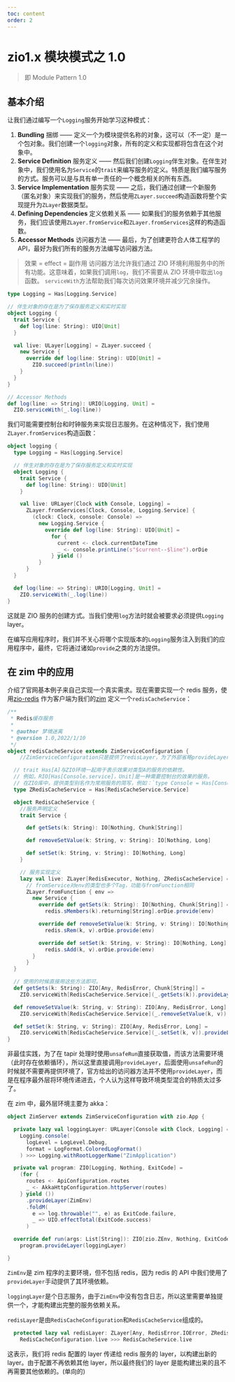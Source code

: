 ```yaml
---
toc: content
order: 2
---
```


# zio1.x 模块模式之 1.0

> 即 Module Pattern 1.0

## 基本介绍

让我们通过编写一个`Logging`服务开始学习这种模式：

1. **Bundling** 捆绑 —— 定义一个为模块提供名称的对象，这可以（不一定）是一个包对象。我们创建一个`logging`对象，所有的定义和实现都将包含在这个对象中。
2. **Service Definition** 服务定义 —— 然后我们创建`Logging`伴生对象。在伴生对象中，我们使用名为`Service`的`trait`来编写服务的定义。特质是我们编写服务的方式。服务可以是与具有单一责任的一个概念相关的所有东西。
3. **Service Implementation** 服务实现 —— 之后，我们通过创建一个新服务（匿名对象）来实现我们的服务，然后使用`ZLayer.succeed`构造函数将整个实现提升为`ZLayer`数据类型。
4. **Defining Dependencies** 定义依赖关系 —— 如果我们的服务依赖于其他服务，我们应该使用`ZLayer.fromService`和`ZLayer.fromServices`这样的构造函数。
5. **Accessor Methods** 访问器方法 —— 最后，为了创建更符合人体工程学的 API，最好为我们所有的服务方法编写访问器方法。

> 效果 = effect = 副作用
> 访问器方法允许我们通过 ZIO 环境利用服务中的所有功能。这意味着，如果我们调用`log`，我们不需要从 ZIO 环境中取出`log`函数。 `serviceWith`方法帮助我们每次访问效果环境并减少冗余操作。

```scala
type Logging = Has[Logging.Service]

// 伴生对象的存在是为了保存服务定义和实时实现
object Logging {
  trait Service {
    def log(line: String): UIO[Unit]
  }

  val live: ULayer[Logging] = ZLayer.succeed {
    new Service {
      override def log(line: String): UIO[Unit] =
        ZIO.succeed(println(line))
    }
  }
}

// Accessor Methods
def log(line: => String): URIO[Logging, Unit] =
  ZIO.serviceWith(_.log(line))
```

我们可能需要控制台和时钟服务来实现日志服务。在这种情况下，我们使用`ZLayer.fromServices`构造函数：

```scala
object logging {
  type Logging = Has[Logging.Service]

  // 伴生对象的存在是为了保存服务定义和实时实现
  object Logging {
    trait Service {
      def log(line: String): UIO[Unit]
    }

    val live: URLayer[Clock with Console, Logging] =
      ZLayer.fromServices[Clock, Console, Logging.Service] {
        (clock: Clock, console: Console) =>
          new Logging.Service {
            override def log(line: String): UIO[Unit] =
              for {
                current <- clock.currentDateTime
                _ <- console.printLine(s"$current--$line").orDie
              } yield ()
          }
      }
  }

  def log(line: => String): URIO[Logging, Unit] =
    ZIO.serviceWith(_.log(line))
}
```

这就是 ZIO 服务的创建方式。当我们使用`log`方法时就会被要求必须提供`Logging` layer。

在编写应用程序时，我们并不关心将哪个实现版本的`Logging`服务注入到我们的应用程序中，最终，它将通过诸如`provide`之类的方法提供。

## 在 zim 中的应用

介绍了官网基本例子来自己实现一个真实需求。现在需要实现一个 redis 服务，使用[zio-redis](https://github.com/zio/zio-redis)
作为客户端为我们的[zim](https://github.com/bitlap/zim) 定义一个`redisCacheService`：

```scala
/**
 * Redis缓存服务
 *
 * @author 梦境迷离
 * @version 1.0,2022/1/10
 */
object redisCacheService extends ZimServiceConfiguration {
    //ZimServiceConfiguration只是提供了redisLayer，为了外部省略provideLayer，方便使用。

  // trait Has[A]与ZIO环境一起用于表示效果对类型A的服务的依赖性。
  // 例如，RIO[Has[Console.service]，Unit]是一种需要控制台的效果的服务。
  // 在ZIO库中，提供类型别名作为常用服务的简写，例如：`type Console = Has[ConsoleService]`
  type ZRedisCacheService = Has[RedisCacheService.Service]

  object RedisCacheService {
    //服务声明定义
    trait Service {

      def getSets(k: String): IO[Nothing, Chunk[String]]

      def removeSetValue(k: String, v: String): IO[Nothing, Long]

      def setSet(k: String, v: String): IO[Nothing, Long]
    }

    // 服务实现定义
    lazy val live: ZLayer[RedisExecutor, Nothing, ZRedisCacheService] =
      // fromService对env的类型也多个Tag，功能与fromFunction相同
      ZLayer.fromFunction { env =>
        new Service {
          override def getSets(k: String): IO[Nothing, Chunk[String]] =
            redis.sMembers(k).returning[String].orDie.provide(env)

          override def removeSetValue(k: String, v: String): IO[Nothing, Long] =
            redis.sRem(k, v).orDie.provide(env)

          override def setSet(k: String, v: String): IO[Nothing, Long] =
            redis.sAdd(k, v).orDie.provide(env)
        }
      }
  }

  // 使用的时候直接用这些方法即可。
  def getSets(k: String): ZIO[Any, RedisError, Chunk[String]] =
    ZIO.serviceWith[RedisCacheService.Service](_.getSets(k)).provideLayer(redisLayer)

  def removeSetValue(k: String, v: String): ZIO[Any, RedisError, Long] =
    ZIO.serviceWith[RedisCacheService.Service](_.removeSetValue(k, v)).provideLayer(redisLayer)

  def setSet(k: String, v: String): ZIO[Any, RedisError, Long] =
    ZIO.serviceWith[RedisCacheService.Service](_.setSet(k, v)).provideLayer(redisLayer)
}
```

非最佳实践，为了在 tapir 处理时使用`unsafeRun`直接获取值，而该方法需要环境（此时存在依赖循环），所以这里直接调用`provideLayer`，后面使用`unsafeRun`的时候就不需要再提供环境了，官方给出的访问器方法并不使用`provideLayer`，而是在程序最外层将环境传递进去，个人认为这样导致环境类型混合的特质太过多了。

在 zim 中，最外层环境主要为 akka：

```scala
object ZimServer extends ZimServiceConfiguration with zio.App {

  private lazy val loggingLayer: URLayer[Console with Clock, Logging] =
    Logging.console(
      logLevel = LogLevel.Debug,
      format = LogFormat.ColoredLogFormat()
    ) >>> Logging.withRootLoggerName("ZimApplication")

  private val program: ZIO[Logging, Nothing, ExitCode] =
    (for {
      routes <- ApiConfiguration.routes
      _ <- AkkaHttpConfiguration.httpServer(routes)
    } yield ())
      .provideLayer(ZimEnv)
      .foldM(
        e => log.throwable("", e) as ExitCode.failure,
        _ => UIO.effectTotal(ExitCode.success)
      )

  override def run(args: List[String]): ZIO[zio.ZEnv, Nothing, ExitCode] =
    program.provideLayer(loggingLayer)

}
```

`ZimEnv`是 zim 程序的主要环境，但不包括 redis，因为 redis 的 API 中我们使用了`provideLayer`手动提供了其环境依赖。

`loggingLayer`是个日志服务，由于`ZimEnv`中没有包含日志，所以这里需要单独提供一个，才能构建出完整的服务依赖关系。

`redisLayer`是由`RedisCacheConfiguration`和`RedisCacheService`组成的。

```scala
  protected lazy val redisLayer: ZLayer[Any, RedisError.IOError, ZRedisCacheService] =
    RedisCacheConfiguration.live >>> RedisCacheService.live
```

这表示，我们将 redis 配置的 layer 传递给 redis 服务的 layer，以构建出新的 layer。由于配置不再依赖其他 layer，所以最终我们的 layer 是能构建出来的且不再需要其他依赖的。(单向的)
